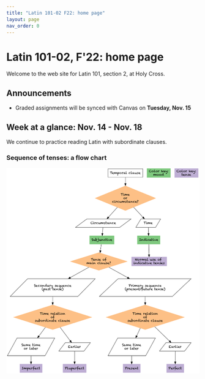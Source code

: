 ```yaml
---
title: "Latin 101-02 F22: home page"
layout: page
nav_order: 0
---
```



# Latin 101-02, F'22: home page

Welcome to the web site for Latin 101, section 2, at Holy Cross.

## Announcements


- Graded assignments will be synced with Canvas on **Tuesday, Nov. 15**






## Week at a glance: Nov. 14 - Nov. 18

We continue to practice reading Latin with subordinate clauses.

### Sequence of tenses: a flow chart

![Sequence of tenses](./imgs/sot.png)